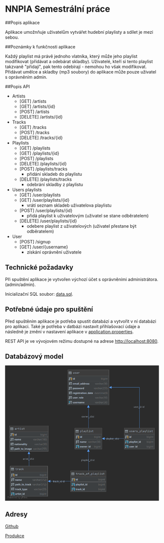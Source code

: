 # NNPIA Semestrální práce

##Popis aplikace

Aplikace umožnňuje uživatelům vytvářet hudební playlisty a sdílet je mezi sebou.

##Poznámky k funkčnosti aplikace

Každý playlist má právě jednoho vlatníka, který může jeho playlist modifikovat (přidávat a odebárat skladby).
Uživatelé, kteří si tento playlist takzvaně "přidají", pak tento odebírají - nemohou ho však modifikovat.
</br>
Přidávat umělce a skladby (mp3 soubory) do aplikace může pouze uživatel s oprávněním admin.

##Popis API
* Artists
    * [GET]     /artists
    * [GET]     /artists/{id}
    * [POST]    /artists
    * [DELETE]  /artists/{id}
* Tracks
    * [GET]     /tracks
    * [POST]    /tracks
    * [DELETE]  /tracks/{id}
* Playlists
    * [GET]     /playlists
    * [GET]     /playlists/{id}
    * [POST]    /playlists
    * [DELETE]  /playlists/{id}
    * [POST]    /playlists/tracks
        * přidání skladeb do playlistu
    * [DELETE]  /playlists/tracks
        * odebrání skladby z playlistu
* Users playlists
    * [GET]     /user/playlists
    * [GET]     /user/playlists/{id}
        * vrátí seznam skladeb uživatelova playlistu
    * [POST]    /user/playlists/{id}
        * přidá playlist k uživatelovým (uživatel se stane odběratelem)
    * [DELETE]  /user/playlists/{id}
        * odebere playlist z uživatelových (uživatel přestane být odběratelem)
* User
    * [POST]    /signup
    * [GET]     /user/{username}
        * získání oprávnění uživatele

## Technické požadavky
Při spuštění aplikace je vytvořen výchozí účet s oprávněními administrátora.
(admin/admin). 

Inicializační SQL soubor: [data.sql](src/main/resources/data.sql).

## Potřebné údaje pro spuštění

Před spuštěním aplikace je potřeba spustit databázi a vytvořit v ní databázi pro aplikaci.
Také je potřeba v datbázi nastavit přihlašovací údaje a následně je změni v nastavení aplikace
v [application.properties](src/main/resources/application.properties).

REST API je ve vývojovém režimu dostupné na adrese [http://localhost:8080](http://localhost:8080).

## Databázový model
![model](docs/diagram.png)

## Adresy

[Github](https://github.com/michalcernota/music)

[Produkce](https://music-share-nnpia-be.herokuapp.com/)
